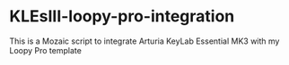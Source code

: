 # KLEsIII-loopy-pro-integration

This is a Mozaic script to integrate Arturia KeyLab Essential MK3 with my Loopy Pro template
